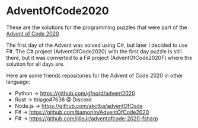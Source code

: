 # AdventOfCode2020

These are the solutions for the programming puzzles that were part of the [Advent of Code 2020](https://adventofcode.com)

The first day of the Advent was solved using C#, but later I decided to use F#.
The C# project (AdventOfCode2020) with the first day puzzle is still there, but it was converted to a F# project (AdventOfCode2020F) where the solution for all days are.

Here are some friends repositories for the Advent of Code 2020 in other language:

- Python -> https://github.com/gfnord/advent2020
- Rust -> thiago#7638 @ Discord
- Node.js -> https://github.com/akctba/adventOfCode
- F# -> https://github.com/bamorim/AdventOfCode2020
- F# -> https://github.com/jilleJr/adventofcode-2020-fsharp
